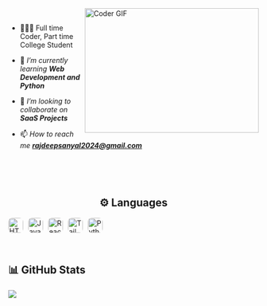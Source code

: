 <div>
<a href="https://github.com/rajdeep-2004"><img alt="Coder GIF" height=250 width=350 src="https://miro.medium.com/max/1360/0*7Q3yvSIv_t0ioJ-Z.gif" align="right" /></a>
<br>

- 👨🏻‍💻 Full time Coder, Part time College Student

- 🌱 _I’m currently learning **Web Development and Python**_

- 👯 _I’m looking to collaborate on **SaaS Projects**_

- 📫 _How to reach me **rajdeepsanyal2024@gmail.com**_
</div

<br>
<br>
<br>
<br>

<h2 align="center" >⚙️ Languages</h3>

<div style="display: flex; flex-wrap: wrap; gap: 10px; align-items: center;">
  <img src="https://img.shields.io/badge/html5-%23E34F26.svg?style=flat&logo=html5&logoColor=white" alt="HTML5" style="height: 30px; border-radius: 8px;">
  <img src="https://img.shields.io/badge/javascript-%23323330.svg?style=flat&logo=javascript&logoColor=%23F7DF1E" alt="JavaScript" style="height: 30px; border-radius: 8px;">
  <img src="https://img.shields.io/badge/react-%2320232a.svg?style=flat&logo=react&logoColor=%2361DAFB" alt="React" style="height: 30px; border-radius: 8px;">
  <img src="https://img.shields.io/badge/tailwindcss-%2338B2AC.svg?style=flat&logo=tailwind-css&logoColor=white" alt="TailwindCSS" style="height: 30px; border-radius: 8px;">
  <img src="https://img.shields.io/badge/python-3670A0?style=flat&logo=python&logoColor=ffdd54" alt="Python" style="height: 30px; border-radius: 8px;">
</div>


&nbsp;&nbsp;
## 📊 GitHub Stats  

  <img src="https://github-readme-streak-stats.herokuapp.com/?user=rajdeep-2004&theme=radical" align="center"/>
&nbsp;&nbsp;
  

  
